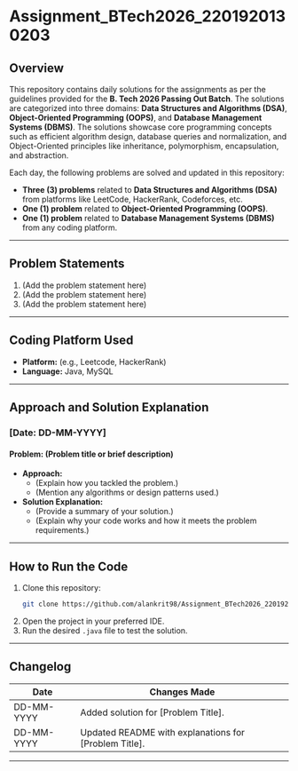 

# **Assignment_BTech2026_2201920130203**

## **Overview**
This repository contains daily solutions for the assignments as per the guidelines provided for the **B. Tech 2026 Passing Out Batch**. The solutions are categorized into three domains: **Data Structures and Algorithms (DSA)**, **Object-Oriented Programming (OOPS)**, and **Database Management Systems (DBMS)**. The solutions showcase core programming concepts such as efficient algorithm design, database queries and normalization, and Object-Oriented principles like inheritance, polymorphism, encapsulation, and abstraction.

Each day, the following problems are solved and updated in this repository:
- **Three (3) problems** related to **Data Structures and Algorithms (DSA)** from platforms like LeetCode, HackerRank, Codeforces, etc.
- **One (1) problem** related to **Object-Oriented Programming (OOPS)**.
- **One (1) problem** related to **Database Management Systems (DBMS)** from any coding platform.

---

## **Problem Statements**
1. (Add the problem statement here)
2. (Add the problem statement here)
3. (Add the problem statement here)

---

## **Coding Platform Used**
- **Platform:** (e.g., Leetcode, HackerRank)  
- **Language:** Java, MySQL  

---

## **Approach and Solution Explanation**

### **[Date: DD-MM-YYYY]**
#### Problem: (Problem title or brief description)
- **Approach:** 
  - (Explain how you tackled the problem.)
  - (Mention any algorithms or design patterns used.)
- **Solution Explanation:**
  - (Provide a summary of your solution.)
  - (Explain why your code works and how it meets the problem requirements.)

---

## **How to Run the Code**
1. Clone this repository:
   ```bash
   git clone https://github.com/alankrit98/Assignment_BTech2026_2201920130203.git
   ```
2. Open the project in your preferred IDE.
3. Run the desired `.java` file to test the solution.

---

## **Changelog**
| Date       | Changes Made                                                                 |
|------------|------------------------------------------------------------------------------|
| DD-MM-YYYY | Added solution for [Problem Title].                                         |
| DD-MM-YYYY | Updated README with explanations for [Problem Title].                      |

---
